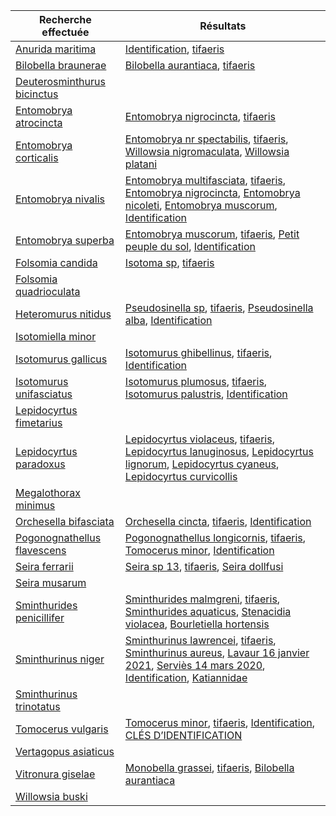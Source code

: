 | Recherche effectuée                                                                       | Résultats                                                                                                                                                                                                                                                                                                                                                                                                                                                                                                                                                                                                                                                           |
| ----------------------------------------------------------------------------------------- | ------------------------------------------------------------------------------------------------------------------------------------------------------------------------------------------------------------------------------------------------------------------------------------------------------------------------------------------------------------------------------------------------------------------------------------------------------------------------------------------------------------------------------------------------------------------------------------------------------------------------------------------------------------------- |
| [Anurida maritima](https://jessica-joachim.com/?s=anurida+maritima)                       | [Identification](https://jessica-joachim.com/identification/), [tifaeris](https://jessica-joachim.com/author/tifaeris/)                                                                                                                                                                                                                                                                                                                                                                                                                                                                                                                                             |
| [Bilobella braunerae](https://jessica-joachim.com/?s=bilobella+braunerae)                 | [Bilobella aurantiaca](https://jessica-joachim.com/entognathes/collemboles/neanuridae/bilobella-aurantiaca/), [tifaeris](https://jessica-joachim.com/author/tifaeris/)                                                                                                                                                                                                                                                                                                                                                                                                                                                                                              |
| [Deuterosminthurus bicinctus](https://jessica-joachim.com/?s=deuterosminthurus+bicinctus) |
| [Entomobrya atrocincta](https://jessica-joachim.com/?s=entomobrya+atrocincta)             | [Entomobrya nigrocincta](https://jessica-joachim.com/entognathes/collemboles/entomobryidae/entomobrya-nigrocincta/), [tifaeris](https://jessica-joachim.com/author/tifaeris/)                                                                                                                                                                                                                                                                                                                                                                                                                                                                                       |
| [Entomobrya corticalis](https://jessica-joachim.com/?s=entomobrya+corticalis)             | [Entomobrya nr spectabilis](https://jessica-joachim.com/entognathes/collemboles/entomobryidae/entomobrya-nr-spectabilis/), [tifaeris](https://jessica-joachim.com/author/tifaeris/), [Willowsia nigromaculata](https://jessica-joachim.com/entognathes/collemboles/entomobryidae/willowsia-nigromaculata/), [Willowsia platani](https://jessica-joachim.com/entognathes/collemboles/entomobryidae/willowsia-platani/)                                                                                                                                                                                                                                               |
| [Entomobrya nivalis](https://jessica-joachim.com/?s=entomobrya+nivalis)                   | [Entomobrya multifasciata](https://jessica-joachim.com/entognathes/collemboles/entomobryidae/entomobrya-multifasciata/), [tifaeris](https://jessica-joachim.com/author/tifaeris/), [Entomobrya nigrocincta](https://jessica-joachim.com/entognathes/collemboles/entomobryidae/entomobrya-nigrocincta/), [Entomobrya nicoleti](https://jessica-joachim.com/entognathes/collemboles/entomobryidae/entomobrya-nicoleti/), [Entomobrya muscorum](https://jessica-joachim.com/entognathes/collemboles/entomobryidae/entomobrya-muscorum/), [Identification](https://jessica-joachim.com/identification/)                                                                 |
| [Entomobrya superba](https://jessica-joachim.com/?s=entomobrya+superba)                   | [Entomobrya muscorum](https://jessica-joachim.com/entognathes/collemboles/entomobryidae/entomobrya-muscorum/), [tifaeris](https://jessica-joachim.com/author/tifaeris/), [Petit peuple du sol](https://jessica-joachim.com/petit-peuple-du-sol/), [Identification](https://jessica-joachim.com/identification/)                                                                                                                                                                                                                                                                                                                                                     |
| [Folsomia candida](https://jessica-joachim.com/?s=folsomia+candida)                       | [Isotoma sp](https://jessica-joachim.com/entognathes/collemboles/isotomidae/isotoma-sp/), [tifaeris](https://jessica-joachim.com/author/tifaeris/)                                                                                                                                                                                                                                                                                                                                                                                                                                                                                                                  |
| [Folsomia quadrioculata](https://jessica-joachim.com/?s=folsomia+quadrioculata)           |
| [Heteromurus nitidus](https://jessica-joachim.com/?s=heteromurus+nitidus)                 | [Pseudosinella sp](https://jessica-joachim.com/pseudosinella-sp/), [tifaeris](https://jessica-joachim.com/author/tifaeris/), [Pseudosinella alba](https://jessica-joachim.com/entognathes/collemboles/entomobryidae/pseudosinella-alba/), [Identification](https://jessica-joachim.com/identification/)                                                                                                                                                                                                                                                                                                                                                             |
| [Isotomiella minor](https://jessica-joachim.com/?s=isotomiella+minor)                     |
| [Isotomurus gallicus](https://jessica-joachim.com/?s=isotomurus+gallicus)                 | [Isotomurus ghibellinus](https://jessica-joachim.com/entognathes/collemboles/isotomidae/isotomurus-ghibellinus/), [tifaeris](https://jessica-joachim.com/author/tifaeris/), [Identification](https://jessica-joachim.com/identification/)                                                                                                                                                                                                                                                                                                                                                                                                                           |
| [Isotomurus unifasciatus](https://jessica-joachim.com/?s=isotomurus+unifasciatus)         | [Isotomurus plumosus](https://jessica-joachim.com/entognathes/collemboles/isotomidae/isotomurus-plumosus/), [tifaeris](https://jessica-joachim.com/author/tifaeris/), [Isotomurus palustris](https://jessica-joachim.com/entognathes/collemboles/isotomidae/isotomurus-palustris/), [Identification](https://jessica-joachim.com/identification/)                                                                                                                                                                                                                                                                                                                   |
| [Lepidocyrtus fimetarius](https://jessica-joachim.com/?s=lepidocyrtus+fimetarius)         |
| [Lepidocyrtus paradoxus](https://jessica-joachim.com/?s=lepidocyrtus+paradoxus)           | [Lepidocyrtus violaceus](https://jessica-joachim.com/entognathes/collemboles/entomobryidae/lepidocyrtus-violaceus/), [tifaeris](https://jessica-joachim.com/author/tifaeris/), [Lepidocyrtus lanuginosus](https://jessica-joachim.com/entognathes/collemboles/entomobryidae/lepidocyrtus-lanuginosus/), [Lepidocyrtus lignorum](https://jessica-joachim.com/entognathes/collemboles/entomobryidae/lepidocyrtus-lignorum/), [Lepidocyrtus cyaneus](https://jessica-joachim.com/entognathes/collemboles/entomobryidae/lepidocyrtus-cyaneus/), [Lepidocyrtus curvicollis](https://jessica-joachim.com/entognathes/collemboles/entomobryidae/lepidocyrtus-curvicollis/) |
| [Megalothorax minimus](https://jessica-joachim.com/?s=megalothorax+minimus)               |
| [Orchesella bifasciata](https://jessica-joachim.com/?s=orchesella+bifasciata)             | [Orchesella cincta](https://jessica-joachim.com/entognathes/collemboles/entomobryidae/orchesella-cincta/), [tifaeris](https://jessica-joachim.com/author/tifaeris/), [Identification](https://jessica-joachim.com/identification/)                                                                                                                                                                                                                                                                                                                                                                                                                                  |
| [Pogonognathellus flavescens](https://jessica-joachim.com/?s=pogonognathellus+flavescens) | [Pogonognathellus longicornis](https://jessica-joachim.com/entognathes/collemboles/tomoceridae/pogonognathellus-longicornis/), [tifaeris](https://jessica-joachim.com/author/tifaeris/), [Tomocerus minor](https://jessica-joachim.com/entognathes/collemboles/tomoceridae/tomocerus-minor/), [Identification](https://jessica-joachim.com/identification/)                                                                                                                                                                                                                                                                                                         |
| [Seira ferrarii](https://jessica-joachim.com/?s=seira+ferrarii)                           | [Seira sp 13](https://jessica-joachim.com/entognathes/collemboles/entomobryidae/seira-sp-13/), [tifaeris](https://jessica-joachim.com/author/tifaeris/), [Seira dollfusi](https://jessica-joachim.com/entognathes/collemboles/entomobryidae/seira-dollfusi/)                                                                                                                                                                                                                                                                                                                                                                                                        |
| [Seira musarum](https://jessica-joachim.com/?s=seira+musarum)                             |
| [Sminthurides penicillifer](https://jessica-joachim.com/?s=sminthurides+penicillifer)     | [Sminthurides malmgreni](https://jessica-joachim.com/entognathes/collemboles/sminthurididae/sminthurides-malmgreni/), [tifaeris](https://jessica-joachim.com/author/tifaeris/), [Sminthurides aquaticus](https://jessica-joachim.com/entognathes/collemboles/sminthurididae/sminthurides-aquaticus/), [Stenacidia violacea](https://jessica-joachim.com/entognathes/collemboles/sminthurididae/stenacidia-violacea/), [Bourletiella hortensis](https://jessica-joachim.com/entognathes/collemboles/bourletiellidae/bourletiella-hortensis/)                                                                                                                         |
| [Sminthurinus niger](https://jessica-joachim.com/?s=sminthurinus+niger)                   | [Sminthurinus lawrencei](https://jessica-joachim.com/entognathes/collemboles/katiannidae/sminthurinus-niger/), [tifaeris](https://jessica-joachim.com/author/tifaeris/), [Sminthurinus aureus](https://jessica-joachim.com/entognathes/collemboles/katiannidae/sminthurinus-aureus/), [Lavaur 16 janvier 2021](https://jessica-joachim.com/2021/01/27/lavaur-17-janvier-2021/), [Serviès 14 mars 2020](https://jessica-joachim.com/2020/03/29/servies-14-mars-2020/), [Identification](https://jessica-joachim.com/identification/), [Katiannidae](https://jessica-joachim.com/entognathes/collemboles/katiannidae/)                                                |
| [Sminthurinus trinotatus](https://jessica-joachim.com/?s=sminthurinus+trinotatus)         |
| [Tomocerus vulgaris](https://jessica-joachim.com/?s=tomocerus+vulgaris)                   | [Tomocerus minor](https://jessica-joachim.com/entognathes/collemboles/tomoceridae/tomocerus-minor/), [tifaeris](https://jessica-joachim.com/author/tifaeris/), [Identification](https://jessica-joachim.com/identification/), [CLÉS D’IDENTIFICATION](https://jessica-joachim.com/cles-didentification/)                                                                                                                                                                                                                                                                                                                                                            |
| [Vertagopus asiaticus](https://jessica-joachim.com/?s=vertagopus+asiaticus)               |
| [Vitronura giselae](https://jessica-joachim.com/?s=vitronura+giselae)                     | [Monobella grassei](https://jessica-joachim.com/entognathes/collemboles/neanuridae/monobella-grassei/), [tifaeris](https://jessica-joachim.com/author/tifaeris/), [Bilobella aurantiaca](https://jessica-joachim.com/entognathes/collemboles/neanuridae/bilobella-aurantiaca/)                                                                                                                                                                                                                                                                                                                                                                                      |
| [Willowsia buski](https://jessica-joachim.com/?s=willowsia+buski)                         |
